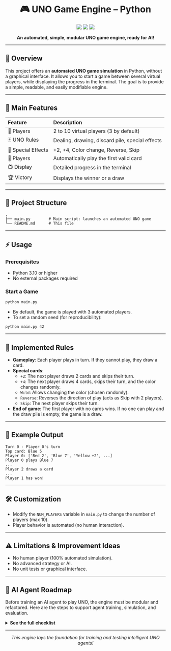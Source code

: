 <h1 align="center">🎮 UNO Game Engine – Python</h1>

<p align="center">
  <img src="https://img.shields.io/badge/Python-3.10%2B-blue?logo=python" />
  <img src="https://img.shields.io/badge/License-MIT-green" />
  <img src="https://img.shields.io/badge/Status-Automated%20Simulation-orange" />
</p>

<p align="center">
  <b>An automated, simple, modular UNO game engine, ready for AI!</b>
</p>

---

## 🚀 Overview

This project offers an **automated UNO game simulation** in Python, without a graphical interface. It allows you to start a game between several virtual players, while displaying the progress in the terminal. The goal is to provide a simple, readable, and easily modifiable engine.

---

## 🧩 Main Features

| Feature | Description |
|:---|:---|
| 👥 Players | 2 to 10 virtual players (3 by default) |
| 🃏 UNO Rules | Dealing, drawing, discard pile, special effects |
| 🔄 Special Effects | +2, +4, Color change, Reverse, Skip |
| 🤖 Players | Automatically play the first valid card |
| 📺 Display | Detailed progress in the terminal |
| 🏆 Victory | Displays the winner or a draw |

---

## 📁 Project Structure

```
.
├── main.py        # Main script: launches an automated UNO game
└── README.md      # This file
```

---

## ⚡️ Usage

### Prerequisites

- Python 3.10 or higher
- No external packages required

### Start a Game

```bash
python main.py
```

- By default, the game is played with 3 automated players.
- To set a random seed (for reproducibility):

```bash
python main.py 42
```

---

## 📜 Implemented Rules

- **Gameplay**: Each player plays in turn. If they cannot play, they draw a card.
- **Special cards**:
  - `+2`: The next player draws 2 cards and skips their turn.
  - `+4`: The next player draws 4 cards, skips their turn, and the color changes randomly.
  - `Wild`: Allows changing the color (chosen randomly).
  - `Reverse`: Reverses the direction of play (acts as Skip with 2 players).
  - `Skip`: The next player skips their turn.
- **End of game**: The first player with no cards wins. If no one can play and the draw pile is empty, the game is a draw.

---

## 🎲 Example Output

```
Turn 0 - Player 0's turn
Top card: Blue 5
Player 0: ['Red 2', 'Blue 7', 'Yellow +2', ...]
Player 0 plays Blue 7
...
Player 2 draws a card
...
Player 1 has won!
```

---

## 🛠️ Customization

- Modify the `NUM_PLAYERS` variable in `main.py` to change the number of players (max 10).
- Player behavior is automated (no human interaction).

---

## ⚠️ Limitations & Improvement Ideas

- No human player (100% automated simulation).
- No advanced strategy or AI.
- No unit tests or graphical interface.

---

## 🧠 AI Agent Roadmap

Before training an AI agent to play UNO, the engine must be modular and refactored. Here are the steps to support agent training, simulation, and evaluation.

<details>
<summary><b>See the full checklist</b></summary>

### ✅ 1. Separate game logic from players
- [ ] Create a `UnoGame` class to manage game state (`deck`, `discard_pile`, `hands`, `current_player`, etc.).
- [ ] Implement `get_game_state()` to return a player's view.
- [ ] Implement `play_turn(player_action)` to apply an action and update the state.

### ✅ 2. Create an Agent interface
- [ ] Define an abstract class `Agent` with the method `choose_action(game_state) -> action`.
- [x] Implement `HumanAgent` for console input.
- [x] Implement `RandomAgent` that randomly chooses a legal action.
- [ ] Attach an `Agent` instance per player (`self.agents = [...]`).

### ✅ 3. Encode states and actions
- [ ] Implement `encode_state(game_state)` to return a tensor or feature vector.
- [ ] Implement `decode_action(index)` if action space is discrete.
- [ ] Define the set of possible actions (playable cards + draw).

### ✅ 4. Simulation and logging
- [ ] Add a silent simulation mode (no print).
- [ ] Log each tuple `(state, action, reward, next_state, done)` per turn.
- [ ] Add a `run_episode()` method that returns the full log.

### ✅ 5. Define the reward function
- [ ] Implement `reward_function(state, action, next_state)`:
  - Small penalty each turn to encourage quick victory.
  - Large reward if the agent wins.
  - Penalty for illegal or null action.
- [ ] (Optional) Design other reward schemes.

### ✅ 6. Fully autonomous agent mode
- [ ] Allow games where all players are autonomous agents.
- [ ] Support batch simulations over multiple episodes.
- [ ] Collect data for reinforcement or supervised learning.

### ✅ 7. Replay and trace saving
- [ ] Allow saving complete episodes in JSON or pickle.
- [ ] (Optional) Tools to replay an episode step by step.

### ✅ 8. Debug & visualization tools
- [ ] Add a `verbose` flag to display agent decisions.
- [ ] Show cards played each turn for traceability.

---

### ✨ Bonus (Advanced Mechanics)
- [ ] Refactor each special effect (`+2`, `Reverse`, etc.) into its own method.
- [ ] Write unit tests to validate effect handling.

</details>

---

<p align="center">
  <i>This engine lays the foundation for training and testing intelligent UNO agents!</i>
</p>
